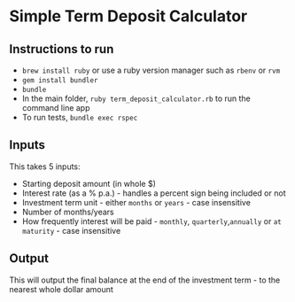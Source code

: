 # Simple Term Deposit Calculator

## Instructions to run

- `brew install ruby` or use a ruby version manager such as `rbenv` or `rvm`
- `gem install bundler`
- `bundle`
- In the main folder, `ruby term_deposit_calculator.rb` to run the command line app
- To run tests, `bundle exec rspec`

## Inputs

This takes 5 inputs:

- Starting deposit amount (in whole $)
- Interest rate (as a % p.a.) - handles a percent sign being included or not
- Investment term unit - either `months` or `years` - case insensitive
- Number of months/years
- How frequently interest will be paid - `monthly`, `quarterly`,`annually` or `at maturity` - case insensitive

## Output

This will output the final balance at the end of the investment term - to the nearest whole dollar amount
